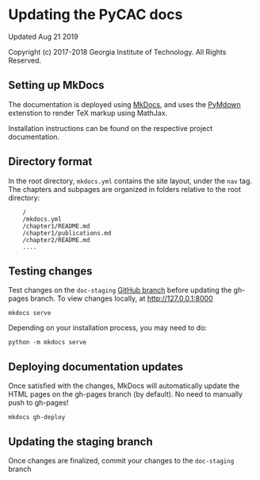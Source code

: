 # Updating the PyCAC docs

Updated Aug 21 2019

Copyright (c) 2017-2018 Georgia Institute of Technology. All Rights Reserved.

## Setting up MkDocs

The documentation is deployed using [MkDocs](https://www.mkdocs.org/#mkdocs), and uses the [PyMdown](https://squidfunk.github.io/mkdocs-material/extensions/pymdown/) extenstion to render TeX markup using MathJax. 

Installation instructions can be found on the respective project documentation.

## Directory format
In the root directory, `mkdocs.yml` contains the site layout, under the `nav` tag. The chapters and subpages are organized in folders relative to the root directory:
```
    /
    /mkdocs.yml
    /chapter1/README.md
    /chapter1/publications.md
    /chapter2/README.md
    ....
```

## Testing changes
Test changes on the `doc-staging` [GitHub branch](https://github.com/GT-McDowell-Lab/PyCAC/tree/doc-staging) before updating the gh-pages branch. To view changes locally, at http://127.0.0.1:8000 

```
mkdocs serve
``` 

Depending on your installation process, you may need to do:

```
python -m mkdocs serve
```


## Deploying documentation updates
Once satisfied with the changes, MkDocs will automatically update the HTML pages on the gh-pages branch (by default). No need to manually push to gh-pages!

```
mkdocs gh-deploy
```

## Updating the staging branch
Once changes are finalized, commit your changes to the `doc-staging` branch